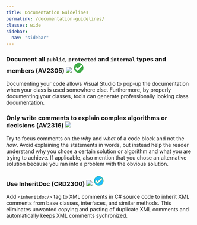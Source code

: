 ```yaml
---
title: Documentation Guidelines
permalink: /documentation-guidelines/
classes: wide
sidebar:
  nav: "sidebar"
---
```


### <a name="av2305"></a> Document all `public`, `protected` and `internal` types and members (AV2305) ![](/assets/images/2.png) ![](/assets/images/A.png)

Documenting your code allows Visual Studio to pop-up the documentation when your class is used somewhere else. Furthermore, by properly documenting your classes, tools can generate professionally looking class documentation.

### <a name="av2316"></a> Only write comments to explain complex algorithms or decisions (AV2316) ![](/assets/images/1.png)

Try to focus comments on the *why* and *what* of a code block and not the *how*. Avoid explaining the statements in words, but instead help the reader understand why you chose a certain solution or algorithm and what you are trying to achieve. If applicable, also mention that you chose an alternative solution because you ran into a problem with the obvious solution.

### <a name="av2351"></a> Use InheritDoc (CRD2300) ![](/assets/images/1.png) ![](/assets/images/R.png)
Add `<inheritdoc/>` tag to XML comments in C# source code to inherit XML comments from base classes, interfaces, and similar methods. This eliminates unwanted copying and pasting of duplicate XML comments and automatically keeps XML comments sychronized.


